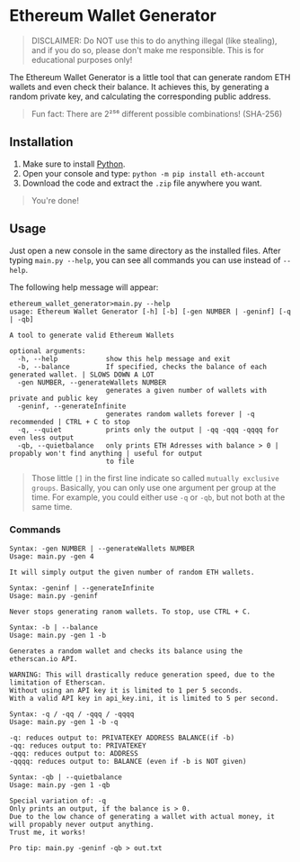 # Ethereum Wallet Generator
> DISCLAIMER: Do NOT use this to do anything illegal (like stealing), and if you do so, please don't make me responsible. This is for educational purposes only!

The Ethereum Wallet Generator is a little tool that can generate random ETH wallets and even check their balance. It achieves this, by generating a random private key, and calculating the corresponding public address. 
> Fun fact: There are 2²⁵⁶ different possible combinations! (SHA-256)

## Installation
1. Make sure to install [Python](https://www.python.org/downloads/).
2. Open your console and type: `python -m pip install eth-account`
3. Download the code and extract the `.zip` file anywhere you want. 
> You're done!

## Usage
Just open a new console in the same directory as the installed files.
After typing `main.py --help`, you can see all commands you can use instead of `--help`.

 The following help message will appear:
```
ethereum_wallet_generator>main.py --help
usage: Ethereum Wallet Generator [-h] [-b] [-gen NUMBER | -geninf] [-q | -qb]

A tool to generate valid Ethereum Wallets

optional arguments:
  -h, --help            show this help message and exit
  -b, --balance         If specified, checks the balance of each generated wallet. | SLOWS DOWN A LOT
  -gen NUMBER, --generateWallets NUMBER
                        generates a given number of wallets with private and public key
  -geninf, --generateInfinite
                        generates random wallets forever | -q recommended | CTRL + C to stop
  -q, --quiet           prints only the output | -qq -qqq -qqqq for even less output
  -qb, --quietbalance   only prints ETH Adresses with balance > 0 | propably won't find anything | useful for output
                        to file
```
> Those little `[]` in the first line indicate so called `mutually exclusive groups`. Basically, you can only use one argument per group at the time. For example, you could either use `-q` or `-qb`, but not both at the same time.

### Commands

```
Syntax: -gen NUMBER | --generateWallets NUMBER
Usage: main.py -gen 4

It will simply output the given number of random ETH wallets. 
```
```
Syntax: -geninf | --generateInfinite
Usage: main.py -geninf

Never stops generating ranom wallets. To stop, use CTRL + C.
```
```
Syntax: -b | --balance
Usage: main.py -gen 1 -b

Generates a random wallet and checks its balance using the etherscan.io API. 

WARNING: This will drastically reduce generation speed, due to the limitation of Etherscan. 
Without using an API key it is limited to 1 per 5 seconds. 
With a valid API key in api_key.ini, it is limited to 5 per second.
```
```
Syntax: -q / -qq / -qqq / -qqqq
Usage: main.py -gen 1 -b -q

-q: reduces output to: PRIVATEKEY ADDRESS BALANCE(if -b)
-qq: reduces output to: PRIVATEKEY
-qqq: reduces output to: ADDRESS
-qqqq: reduces output to: BALANCE (even if -b is NOT given)
```
```
Syntax: -qb | --quietbalance
Usage: main.py -gen 1 -qb

Special variation of: -q
Only prints an output, if the balance is > 0.
Due to the low chance of generating a wallet with actual money, it will propably never output anything. 
Trust me, it works!

Pro tip: main.py -geninf -qb > out.txt
```
